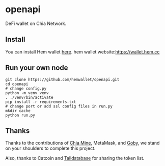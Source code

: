 # openapi

DeFi wallet on Chia Network.

## Install

You can install Hem wallet [here](https://microsoftedge.microsoft.com/addons/detail/ibkgkjjpppcmhicmplcnanpalajpnodh).
hem wallet website:https://wallet.hem.cc
## Run your own node

```
git clone https://github.com/hemwallet/openapi.git
cd openapi
# change config.py
python -m venv venv
. ./venv/bin/activate
pip install -r requirements.txt
# change port or add ssl config files in run.py
mkdir cache
python run.py
```

## Thanks

Thanks to the contributions of [Chia Mine](https://github.com/Chia-Mine/clvm-js), MetaMask, and [Goby](https://github.com/GobyWallet), we stand on your shoulders to complete this project.

Also, thanks to Catcoin and [Taildatabase](https://www.taildatabase.com/) for sharing the token list.

